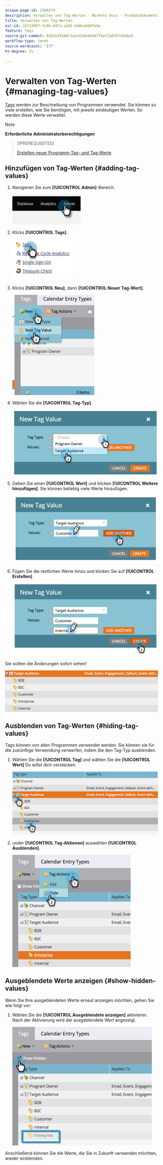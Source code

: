 ```yaml
---
unique-page-id: 2360274
description: Verwalten von Tag-Werten - Marketo Docs - Produktdokumentation
title: Verwalten von Tag-Werten
exl-id: cb733007-fc8b-4d7a-a341-b40ea5d4febe
feature: Tags
source-git-commit: 02b2e39580c5eac63de4b4b7fdaf2a835fdd4ba5
workflow-type: tm+mt
source-wordcount: '177'
ht-degree: 2%

---
```


# Verwalten von Tag-Werten {#managing-tag-values}

[Tags](/help/marketo/product-docs/core-marketo-concepts/programs/working-with-programs/understanding-tags.md) werden zur Beschreibung von Programmen verwendet. Sie können so viele erstellen, wie Sie benötigen, mit jeweils eindeutigen Werten. So werden diese Werte verwaltet.

>[!NOTE]
>
>**Erforderliche Administratorberechtigungen**

>[!PREREQUISITES]
>
>[Erstellen neuer Programm-Tag- und Tag-Werte](/help/marketo/product-docs/administration/tags/create-a-new-program-tag-and-tag-values.md)

## Hinzufügen von Tag-Werten {#adding-tag-values}

1. Navigieren Sie zum **[!UICONTROL Admin]**-Bereich.

   ![](assets/managing-tag-values-1.png)

1. Klicks **[!UICONTROL Tags]**.

   ![](assets/managing-tag-values-2.png)

1. Klicks **[!UICONTROL Neu]**, dann **[!UICONTROL Neuer Tag-Wert]**.

   ![](assets/managing-tag-values-3.png)

1. Wählen Sie die **[!UICONTROL Tag-Typ]**.

   ![](assets/managing-tag-values-4.png)

1. Geben Sie einen **[!UICONTROL Wert]** und klicken **[!UICONTROL Weitere hinzufügen]**. Sie können beliebig viele Werte hinzufügen.

   ![](assets/managing-tag-values-5.png)

1. Fügen Sie die restlichen Werte hinzu und klicken Sie auf **[!UICONTROL Erstellen]**.

   ![](assets/managing-tag-values-6.png)

Sie sollten die Änderungen sofort sehen!

![](assets/managing-tag-values-7.png)

## Ausblenden von Tag-Werten {#hiding-tag-values}

Tags können von alten Programmen verwendet werden. Sie können sie für die zukünftige Verwendung verwerfen, indem Sie den Tag-Typ ausblenden.

1. Wählen Sie die **[!UICONTROL Tag]** und wählen Sie die **[!UICONTROL Wert]** Du willst dich verstecken.

   ![](assets/managing-tag-values-8.png)

1. under **[!UICONTROL Tag-Aktionen]** auswählen **[!UICONTROL Ausblenden]**.

   ![](assets/managing-tag-values-9.png)

## Ausgeblendete Werte anzeigen {#show-hidden-values}

Wenn Sie Ihre ausgeblendeten Werte erneut anzeigen möchten, gehen Sie wie folgt vor:

1. Wählen Sie die **[!UICONTROL Ausgeblendete anzeigen]** aktivieren. Nach der Aktivierung wird der ausgeblendete Wert angezeigt.

   ![](assets/managing-tag-values-10.png)

Anschließend können Sie die Werte, die Sie in Zukunft verwenden möchten, wieder einblenden.
